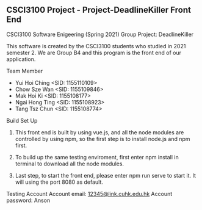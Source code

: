 ## CSCI3100 Project - Project-DeadlineKiller Front End

CSCI3100 Software Enigeering (Spring 2021) Group Project: DeadlineKiller

This software is created by the CSCI3100 students who studied in 2021 semester 2. We are Group B4 and this program is the front end of our application.

Team Member

- Yui Hoi Ching <SID: 1155110109>
- Chow Sze Wan <SID: 1155109846>
- Mak Hoi Ki <SID: 1155108177>
- Ngai Hong Ting <SID: 1155108923>
- Tang Tsz Chun <SID: 1155108774>

Build Set Up

1. This front end is built by using vue.js, and all the node modules are controlled by using npm, so the first step is to install node.js and npm first.
>
2. To build up the same testing enviroment, first enter npm install in terminal to download all the node modules.
>
3. Last step, to start the front end, please enter npm run serve to start it. It will using the port 8080 as default.

Testing Account
Account email: 12345@link.cuhk.edu.hk
Account password: Anson